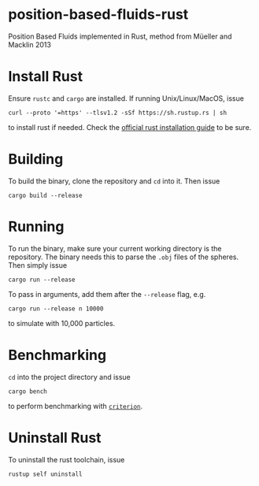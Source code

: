 # position-based-fluids-rust
Position Based Fluids implemented in Rust, method from Müeller and Macklin 2013

# Install Rust

Ensure `rustc` and `cargo` are installed. If running Unix/Linux/MacOS, issue

```
curl --proto '=https' --tlsv1.2 -sSf https://sh.rustup.rs | sh
```

to install rust if needed. Check the [official rust installation guide](https://www.rust-lang.org/tools/install) to be sure.

# Building

To build the binary, clone the repository and `cd` into it. Then issue 

```
cargo build --release
```

# Running

To run the binary, make sure your current working directory is the repository. The binary needs this to parse the `.obj` files of the spheres. Then simply issue

```
cargo run --release
```

To pass in arguments, add them after the `--release` flag, e.g.

```
cargo run --release n 10000
```

to simulate with 10,000 particles.

# Benchmarking

`cd` into the project directory and issue

```
cargo bench
```

to perform benchmarking with [`criterion`](https://docs.rs/criterion/latest/criterion/).

# Uninstall Rust

To uninstall the rust toolchain, issue 

```
rustup self uninstall
```
